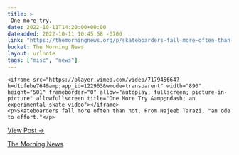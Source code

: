 ```yaml
---
title: > 
 One more try.
date: 2022-10-11T14:20:00+00:00
dateadded: 2022-10-11 10:45:58 -0700
link: "https://themorningnews.org/p/skateboarders-fall-more-often-than-not"
bucket: The Morning News
layout: urlnote
tags: ["misc", "news"]
--- 
```




  
    
  

  
    <iframe src="https://player.vimeo.com/video/717945664?h=d1cfebe764&amp;app_id=122963&wmode=transparent" width="890" height="501" frameborder="0" allow="autoplay; fullscreen; picture-in-picture" allowfullscreen title="One More Try &amp;ndash; an experimental skate video"></iframe>
    <p>Skateboarders fall more often than not. From Najeeb Tarazi, "an ode to effort."</p>
  
  <p><a href="https://themorningnews.org/p/skateboarders-fall-more-often-than-not">View Post &rarr;</a></p>



 <!-- end excerpt --> 
<div class='bucket'><a class='internal-link' href='/buckets/the-morning-news'>The Morning News</a></div> 
